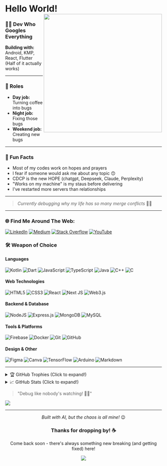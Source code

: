 # Hello World! <img src="https://user-images.githubusercontent.com/48874687/204885212-7558d3b7-733f-4d94-b64f-3fa60f3c44b5.gif" width="380" align="right" />

### 👨‍💻 Dev Who Googles Everything

**Building with:** Android, KMP, React, Flutter  
(Half of it actually works)

---

### 🎯 Roles

- **Day job:** Turning coffee into bugs  
- **Night job:** Fixing those bugs  
- **Weekend job:** Creating new bugs

---

### 💬 Fun Facts

- Most of my codes work on hopes and prayers
- I fear if someone would ask me about any topic 🙃
- CDCP is the  new HOPE (chatgpt, Deepseek, Claude, Perplexity) 
- "Works on my machine" is my staus before delivering 
- I've restarted more servers than relationships 

---

> *Currently debugging why my life has so many merge conflicts* 🤷‍♂️

---

### 🌐 Find Me Around The Web:
[![LinkedIn](https://img.shields.io/badge/LinkedIn-%230077B5.svg?style=for-the-badge&logo=linkedin&logoColor=white)](https://linkedin.com/in/rohit115)  [![Medium](https://img.shields.io/badge/Medium-12100E?style=for-the-badge&logo=medium&logoColor=white)](https://medium.com/@rokiran) [![Stack Overflow](https://img.shields.io/badge/-Stackoverflow-FE7A16?style=for-the-badge&logo=stack-overflow&logoColor=white)](https://stackoverflow.com/users/13644300) [![YouTube](https://img.shields.io/badge/YouTube-%23FF0000.svg?style=for-the-badge&logo=YouTube&logoColor=white)](https://youtube.com/@unsungcoders)


### 🛠️ Weapon of Choice

#### Languages
![Kotlin](https://img.shields.io/badge/kotlin-%237F52FF.svg?style=for-the-badge&logo=kotlin&logoColor=white) ![Dart](https://img.shields.io/badge/dart-%230175C2.svg?style=for-the-badge&logo=dart&logoColor=white) ![JavaScript](https://img.shields.io/badge/javascript-%23323330.svg?style=for-the-badge&logo=javascript&logoColor=%23F7DF1E) ![TypeScript](https://img.shields.io/badge/typescript-%23007ACC.svg?style=for-the-badge&logo=typescript&logoColor=white) ![Java](https://img.shields.io/badge/java-%23ED8B00.svg?style=for-the-badge&logo=openjdk&logoColor=white) ![C++](https://img.shields.io/badge/c++-%2300599C.svg?style=for-the-badge&logo=c%2B%2B&logoColor=white) ![C](https://img.shields.io/badge/c-%2300599C.svg?style=for-the-badge&logo=c&logoColor=white)

#### Web Technologies
![HTML5](https://img.shields.io/badge/html5-%23E34F26.svg?style=for-the-badge&logo=html5&logoColor=white) ![CSS3](https://img.shields.io/badge/css3-%231572B6.svg?style=for-the-badge&logo=css3&logoColor=white) ![React](https://img.shields.io/badge/react-%2320232a.svg?style=for-the-badge&logo=react&logoColor=%2361DAFB) ![Next JS](https://img.shields.io/badge/Next-black?style=for-the-badge&logo=next.js&logoColor=white) ![Web3.js](https://img.shields.io/badge/web3.js-F16822?style=for-the-badge&logo=web3.js&logoColor=white)

#### Backend & Database
![NodeJS](https://img.shields.io/badge/node.js-6DA55F?style=for-the-badge&logo=node.js&logoColor=white) ![Express.js](https://img.shields.io/badge/express.js-%23404d59.svg?style=for-the-badge&logo=express&logoColor=%2361DAFB) ![MongoDB](https://img.shields.io/badge/MongoDB-%234ea94b.svg?style=for-the-badge&logo=mongodb&logoColor=white) ![MySQL](https://img.shields.io/badge/mysql-4479A1.svg?style=for-the-badge&logo=mysql&logoColor=white)

#### Tools & Platforms
![Firebase](https://img.shields.io/badge/firebase-%23039BE5.svg?style=for-the-badge&logo=firebase&logoColor=white) ![Docker](https://img.shields.io/badge/docker-%230db7ed.svg?style=for-the-badge&logo=docker&logoColor=white) ![Git](https://img.shields.io/badge/git-%23F05033.svg?style=for-the-badge&logo=git&logoColor=white) ![GitHub](https://img.shields.io/badge/github-%23121011.svg?style=for-the-badge&logo=github&logoColor=white)

#### Design & Other
![Figma](https://img.shields.io/badge/figma-%23F24E1E.svg?style=for-the-badge&logo=figma&logoColor=white) ![Canva](https://img.shields.io/badge/Canva-%2300C4CC.svg?style=for-the-badge&logo=Canva&logoColor=white) ![TensorFlow](https://img.shields.io/badge/TensorFlow-%23FF6F00.svg?style=for-the-badge&logo=TensorFlow&logoColor=white) ![Arduino](https://img.shields.io/badge/-Arduino-00979D?style=for-the-badge&logo=Arduino&logoColor=white) ![Markdown](https://img.shields.io/badge/markdown-%23000000.svg?style=for-the-badge&logo=markdown&logoColor=white)




---

<details>
<summary>🏆 GitHub Trophies (Click to expand!)</summary>
<br>

![](https://github-profile-trophy.vercel.app/?username=Rohit-554&theme=radical&no-frame=false&no-bg=true&margin-w=4)
</details>

<details>
<summary>📈 GitHub Stats (Click to expand!)</summary>
<br>

![](https://github-readme-stats.vercel.app/api?username=Rohit-554&theme=holi&hide_border=false&include_all_commits=false&count_private=false)
![](https://github-readme-streak-stats.herokuapp.com/?user=Rohit-554&theme=holi&hide_border=false)
</details>

> "Debug like nobody's watching! 🐛✨"

[![](https://visitcount.itsvg.in/api?id=Rohit-554&icon=0&color=0)](https://visitcount.itsvg.in)

---
<div align="center">
<em>Built with AI, but the chaos is all mine! </em>😉

### Thanks for dropping by! ☕
Come back soon - there's always something new breaking (and getting fixed) here!

[![](https://visitcount.itsvg.in/api?id=Rohit-554&icon=0&color=0)](https://visitcount.itsvg.in)

</div>
